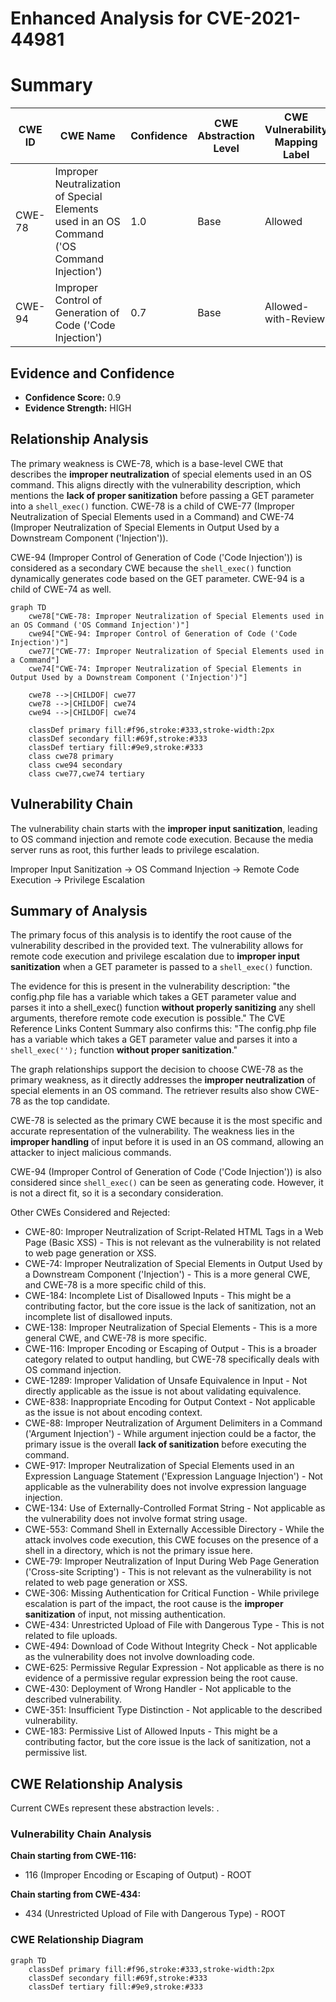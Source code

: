 # Enhanced Analysis for CVE-2021-44981

# Summary
| CWE ID | CWE Name | Confidence | CWE Abstraction Level | CWE Vulnerability Mapping Label | CWE-Vulnerability Mapping Notes |
|---|---|---|---|---|---|
| CWE-78 | Improper Neutralization of Special Elements used in an OS Command ('OS Command Injection') | 1.0 | Base | Allowed | Primary CWE |
| CWE-94 | Improper Control of Generation of Code ('Code Injection') | 0.7 | Base | Allowed-with-Review | Secondary CWE |

## Evidence and Confidence

*   **Confidence Score:** 0.9
*   **Evidence Strength:** HIGH

## Relationship Analysis
The primary weakness is CWE-78, which is a base-level CWE that describes the **improper neutralization** of special elements used in an OS command. This aligns directly with the vulnerability description, which mentions the **lack of proper sanitization** before passing a GET parameter into a `shell_exec()` function. CWE-78 is a child of CWE-77 (Improper Neutralization of Special Elements used in a Command) and CWE-74 (Improper Neutralization of Special Elements in Output Used by a Downstream Component ('Injection')).

CWE-94 (Improper Control of Generation of Code ('Code Injection')) is considered as a secondary CWE because the `shell_exec()` function dynamically generates code based on the GET parameter. CWE-94 is a child of CWE-74 as well.

```mermaid
graph TD
    cwe78["CWE-78: Improper Neutralization of Special Elements used in an OS Command ('OS Command Injection')"]
    cwe94["CWE-94: Improper Control of Generation of Code ('Code Injection')"]
    cwe77["CWE-77: Improper Neutralization of Special Elements used in a Command"]
    cwe74["CWE-74: Improper Neutralization of Special Elements in Output Used by a Downstream Component ('Injection')"]
    
    cwe78 -->|CHILDOF| cwe77
    cwe78 -->|CHILDOF| cwe74
    cwe94 -->|CHILDOF| cwe74
    
    classDef primary fill:#f96,stroke:#333,stroke-width:2px
    classDef secondary fill:#69f,stroke:#333
    classDef tertiary fill:#9e9,stroke:#333
    class cwe78 primary
    class cwe94 secondary
    class cwe77,cwe74 tertiary
```

## Vulnerability Chain
The vulnerability chain starts with the **improper input sanitization**, leading to OS command injection and remote code execution. Because the media server runs as root, this further leads to privilege escalation.

Improper Input Sanitization -> OS Command Injection -> Remote Code Execution -> Privilege Escalation

## Summary of Analysis
The primary focus of this analysis is to identify the root cause of the vulnerability described in the provided text. The vulnerability allows for remote code execution and privilege escalation due to **improper input sanitization** when a GET parameter is passed to a `shell_exec()` function.

The evidence for this is present in the vulnerability description: "the config.php file has a variable which takes a GET parameter value and parses it into a shell_exec() function **without properly sanitizing** any shell arguments, therefore remote code execution is possible." The CVE Reference Links Content Summary also confirms this: "The config.php file has a variable which takes a GET parameter value and parses it into a `shell_exec('');` function **without proper sanitization**."

The graph relationships support the decision to choose CWE-78 as the primary weakness, as it directly addresses the **improper neutralization** of special elements in an OS command. The retriever results also show CWE-78 as the top candidate.

CWE-78 is selected as the primary CWE because it is the most specific and accurate representation of the vulnerability. The weakness lies in the **improper handling** of input before it is used in an OS command, allowing an attacker to inject malicious commands.

CWE-94 (Improper Control of Generation of Code ('Code Injection')) is also considered since `shell_exec()` can be seen as generating code. However, it is not a direct fit, so it is a secondary consideration.

Other CWEs Considered and Rejected:

*   CWE-80: Improper Neutralization of Script-Related HTML Tags in a Web Page (Basic XSS) - This is not relevant as the vulnerability is not related to web page generation or XSS.
*   CWE-74: Improper Neutralization of Special Elements in Output Used by a Downstream Component ('Injection') - This is a more general CWE, and CWE-78 is a more specific child of this.
*   CWE-184: Incomplete List of Disallowed Inputs - This might be a contributing factor, but the core issue is the lack of sanitization, not an incomplete list of disallowed inputs.
*   CWE-138: Improper Neutralization of Special Elements - This is a more general CWE, and CWE-78 is more specific.
*   CWE-116: Improper Encoding or Escaping of Output - This is a broader category related to output handling, but CWE-78 specifically deals with OS command injection.
*   CWE-1289: Improper Validation of Unsafe Equivalence in Input - Not directly applicable as the issue is not about validating equivalence.
*   CWE-838: Inappropriate Encoding for Output Context - Not applicable as the issue is not about encoding context.
*   CWE-88: Improper Neutralization of Argument Delimiters in a Command ('Argument Injection') - While argument injection could be a factor, the primary issue is the overall **lack of sanitization** before executing the command.
*   CWE-917: Improper Neutralization of Special Elements used in an Expression Language Statement ('Expression Language Injection') - Not applicable as the vulnerability does not involve expression language injection.
*   CWE-134: Use of Externally-Controlled Format String - Not applicable as the vulnerability does not involve format string usage.
*   CWE-553: Command Shell in Externally Accessible Directory - While the attack involves code execution, this CWE focuses on the presence of a shell in a directory, which is not the primary issue here.
*   CWE-79: Improper Neutralization of Input During Web Page Generation ('Cross-site Scripting') - This is not relevant as the vulnerability is not related to web page generation or XSS.
*   CWE-306: Missing Authentication for Critical Function - While privilege escalation is part of the impact, the root cause is the **improper sanitization** of input, not missing authentication.
*   CWE-434: Unrestricted Upload of File with Dangerous Type - This is not related to file uploads.
*   CWE-494: Download of Code Without Integrity Check - Not applicable as the vulnerability does not involve downloading code.
*   CWE-625: Permissive Regular Expression - Not applicable as there is no evidence of a permissive regular expression being the root cause.
*   CWE-430: Deployment of Wrong Handler - Not applicable to the described vulnerability.
*   CWE-351: Insufficient Type Distinction - Not applicable to the described vulnerability.
*   CWE-183: Permissive List of Allowed Inputs - This might be a contributing factor, but the core issue is the lack of sanitization, not a permissive list.


## CWE Relationship Analysis

Current CWEs represent these abstraction levels: .


### Vulnerability Chain Analysis

**Chain starting from CWE-116:**
- 116 (Improper Encoding or Escaping of Output) - ROOT


**Chain starting from CWE-434:**
- 434 (Unrestricted Upload of File with Dangerous Type) - ROOT



### CWE Relationship Diagram

```mermaid
graph TD
    classDef primary fill:#f96,stroke:#333,stroke-width:2px
    classDef secondary fill:#69f,stroke:#333
    classDef tertiary fill:#9e9,stroke:#333
```